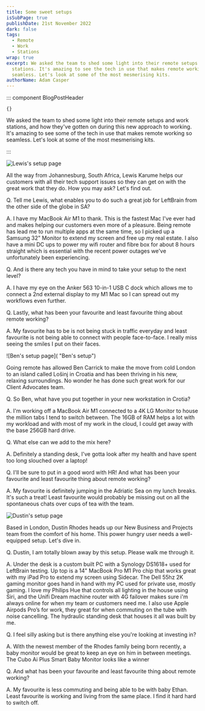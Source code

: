 ```yaml
---
title: Some sweet setups
isSubPage: true
publishDate: 21st November 2022
dark: false
tags:
  - Remote
  - Work
  - Stations
wrap: true
excerpt: We asked the team to shed some light into their remote setups and work
  stations. It's amazing to see the tech in use that makes remote working so
  seamless. Let's look at some of the most mesmerising kits.
authorName: Adam Casper
---
```

::: component BlogPostHeader
~~~
{}
~~~
We asked the team to shed some light into their remote setups and work stations, and how they've gotten on during this new approach to working. It's amazing to see some of the tech in use that makes remote working so seamless. Let's look at some of the most mesmerising kits.

:::

![Lewis's setup page](/assets/img_5962.jpg "Lewis's setup")

A﻿ll the way from Johannesburg, South Africa, Lewis Karume helps our customers with all their tech support issues so they can get on with the great work that they do. How you may ask? Let's find out.

Q﻿. Tell me Lewis, what enables you to do such a great job for LeftBrain from the other side of the globe in SA?

A﻿. I have my MacBook Air M1 to thank. This is the fastest Mac I've ever had and makes helping our customers even more of a pleasure. Being remote has lead me to run multiple apps at the same time, so I picked up a Samsung 32" Monitor to extend my screen and free up my real estate. I also have a mini DC ups to power my wifi router and fibre box for about 8 hours straight which is essential with the recent power outages we've unfortunately been experiencing. 

Q﻿. And is there any tech you have in mind to take your setup to the next level?

A﻿. I have my eye on the Anker 563 10-in-1 USB C dock which allows me to connect a 2nd external display to my M1 Mac so I can spread out my workflows even further. 

Q﻿. Lastly, what has been your favourite and least favourite thing about remote working?

A﻿. My favourite has to be is not being stuck in traffic everyday and least favourite is not being able to connect with people face-to-face. I really miss seeing the smiles I put on their faces.

![Ben's setup page]( "Ben's setup")

Going remote has allowed Ben Carrick to make the move from cold London to an island called Lošinj in Croatia and has been thriving in his new, relaxing surroundings. No wonder he has done such great work for our Client Advocates team. 

Q﻿. So Ben, what have you put together in your new workstation in Crotia?

A﻿. I'm working off a MacBook Air M1 connected to a 4K LG Monitor to house the million tabs I tend to switch between. The 16GB of RAM helps a lot with my workload and with most of my work in the cloud, I could get away with the base 256GB hard drive. 

Q﻿. What else can we add to the mix here?

A﻿. Definitely a standing desk, I've gotta look after my health and have spent too long slouched over a laptop!

Q﻿. I'll be sure to put in a good word with HR! And what has been your favourite and least favourite thing about remote working? 

A﻿. My favourite is definitely jumping in the Adriatic Sea on my lunch breaks. It's such a treat! Least favourite would probably be missing out on all the spontaneous chats over cups of tea with the team. 

![Dustin's setup page](/assets/img_2655.jpg "Dustin's setup")

B﻿ased in London, Dustin Rhodes heads up our New Business and Projects team from the comfort of his home.  This power hungry user needs a well-equipped setup. Let's dive in.

Q﻿. Dustin, I am totally blown away by this setup. Please walk me through it.

A﻿. Under the desk is a custom built PC with a Synology DS1618+ used for LeftBrain testing. Up top is a 14" MacBook Pro M1 Pro chip that works great with my iPad Pro to extend my screen using Sidecar. The Dell 55hz 2K gaming monitor goes hand in hand with my PC used for private use, mostly gaming. I love my Philips Hue that controls all lighting in the house using Siri, and the Unifi Dream machine router with 4G failover makes sure i'm always online for when my team or customers need me. I also use Apple Airpods Pro’s for work, they great for when commuting on the tube with noise cancelling. The hydraulic standing desk that houses it all was built by me. 

Q﻿. I feel silly asking but is there anything else you're looking at investing in?

A﻿. With the newest member of the Rhodes family being born recently, a baby monitor would be great to keep an eye on him in between meetings. The Cubo Ai Plus Smart Baby Monitor looks like a winner

Q﻿. And what has been your favourite and least favourite thing about remote working? 

A﻿. My favourite is less commuting and being able to be with baby Ethan. Least favourite is working and living from the same place. I find it hard hard to switch off.